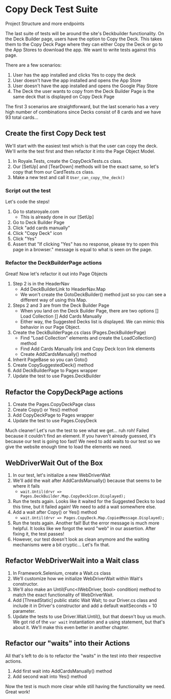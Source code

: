 # Copy Deck Test Suite
Project Structure and more endpoints

The last suite of tests will be around the site's Deckbuilder functionality.
On the Deck Builder page, users have the option to Copy the Deck.
This takes them to the Copy Deck Page where they can either Copy the Deck or go to the App Stores to download the app.
We want to write tests against this page.

There are a few scenarios:
1. User has the app installed and clicks Yes to copy the deck
2. User doesn't have the app installed and opens the App Store
3. User doesn't have the app installed and opens the Google Play Store
4. The Deck the user wants to copy from the Deck Builder Page is the same deck that is displayed on Copy Deck Page

The first 3 scenarios are straightforward, but the last scenario has a very high number of combinations since Decks consist of 8 cards and we have 93 total cards...

## Create the first Copy Deck test
We'll start with the easiest test which is that the user can copy the deck.
We'll write the test first and then refactor it into the Page Object Model.

1. In Royale.Tests, create the CopyDeckTests.cs class.
2. Our [SetUp] and [TearDown] methods will be the exact same, so let's copy that from our CardTests.cs class.
3. Make a new test and call it `User_can_copy_the_deck()`

### Script out the test
Let's code the steps!
1. Go to statsroyale.com
    - This is already done in our [SetUp]
2. Go to Deck Builder Page
3. Click "add cards manually"
4. Click "Copy Deck" icon
5. Click "Yes"
6. Assert that "If clicking \"Yes\" has no response, please try to open this page in a browser." message is equal to what is seen on the page.

### Refactor the DeckBuilderPage actions
Great! Now let's refactor it out into Page Objects
1. Step 2 is in the HeaderNav
    - Add DeckBuilderLink to HeaderNav.Map
    - We won't create the GotoDeckBuilder() method just so you can see a different way of using this Map.
2. Steps 2 and 3 are from the Deck Builder Page
    - When you land on the Deck Builder Page, there are two options
        [] Load Collection
        [] Add Cards Manually
    - Either way, the Suggested Decks list is displayed. We can mimic this behavior in our Page Object.
3. Create the DeckBuilderPage.cs class (Pages.DeckBuilderPage)
    - Find "Load Collection" elements and create the LoadCollection() method
    - Find Add Cards Manually link and Copy Deck Icon link elements
    - Create AddCardsManually() method
4. Inherit PageBase so you can Goto()
5. Create CopySuggestedDeck() method
6. Add DeckBuilderPage to Pages wrapper
7. Update the test to use Pages.DeckBuilder

## Refactor the CopyDeckPage actions
1. Create the Pages.CopyDeckPage class
2. Create Copy() or Yes() method
3. Add CopyDeckPage to Pages wrapper
4. Update the test to use Pages.CopyDeck

Much cleaner! Let's run the test to see what we get... ruh roh! Failed because it couldn't find an element.
If you haven't already guessed, it's because our test is going too fast!
We need to add waits to our test so we give the website enough time to load the elements we need.

## WebDriverWait Out of the Box
1. In our test, let's initialize a new WebDriverWait
2. We'll add the wait after AddCardsManually() because that seems to be where it fails
    - `wait.Until(drvr => Pages.DeckBuilder.Map.CopyDeckIcon.Displayed);`
3. Run the tests again. Looks like it waited for the Suggested Decks to load this time, but it failed again! We need to add a wait somewhere else.
4. Add a wait after Copy() or Yes() method
    - `wait.Until(drvr => Pages.CopyDeck.Map.CopiedMessage.Displayed);`
5. Run the tests again. Another fail! But the error message is much more helpful. It looks like we forgot the word "web" in our assertion. After fixing it, the test passes!
6. However, our test doesn't look as clean anymore and the waiting mechanisms were a bit cryptic... Let's fix that.

## Refactor WebDriverWait into a Wait class
1. In Framework.Selenium, create a Wait.cs class
2. We'll customize how we initialize WebDriverWait within Wait's constructor.
3. We'll also make an Until(Func<IWebDriver, bool> condition) method to match the exact functionality of WebDriverWait.
4. Add [ThreadStatic] public static Wait Wait; to our Driver.cs class and include it in Driver's constructor and add a default waitSeconds = 10 parameter.
5. Update the tests to use Driver.Wait.Until(), but that doesn't buy us much. We got rid of the `var wait` instantiation and a using statement, but that's about it. We'll make this even better in another chapter.

## Refactor our "waits" into their Actions
All that's left to do is to refactor the "waits" in the test into their respective actions.
1. Add first wait into AddCardsManually() method
2. Add second wait into Yes() method

Now the test is much more clear while still having the functionality we need. Great work!
